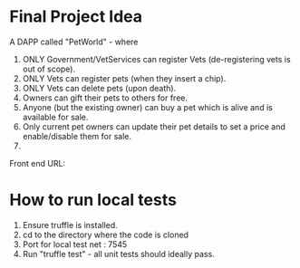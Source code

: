 # Final Project Idea

A DAPP called "PetWorld" - where
1. ONLY Government/VetServices can register Vets (de-registering vets is out of scope).
2. ONLY Vets can register pets (when they insert a chip).
3. ONLY Vets can delete pets (upon death).
4. Owners can gift their pets to others for free.
5. Anyone (but the existing owner) can buy a pet which is alive and is available for sale.
6. Only current pet owners can update their pet details to set a price and enable/disable them for sale.
7. 


Front end URL: <TBD>


# How to run local tests

1. Ensure truffle is installed.
2. cd to the directory where the code is cloned
3. Port for local test net : 7545
4. Run "truffle test" - all unit tests should ideally pass.
